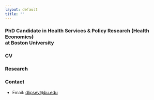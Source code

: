 ```yaml
---
layout: default
title: ""
---
```


### PhD Candidate in Health Services & Policy Research (Health Economics) <br> at Boston University

### CV


### Research

### Contact
- Email: dlipsey@bu.edu

